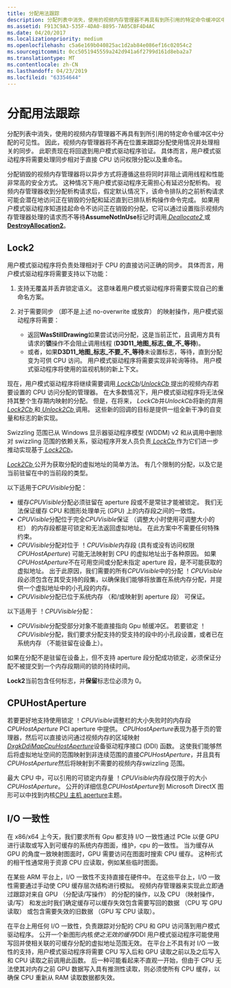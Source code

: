 ```yaml
---
title: 分配用法跟踪
description: 分配列表中消失，使用的视频内存管理器不再具有到所引用的特定命令缓冲区中分配的可见性。
ms.assetid: F913C9A3-535F-4DA0-8895-7A05CBF4D4AC
ms.date: 04/20/2017
ms.localizationpriority: medium
ms.openlocfilehash: c5a6e169b040825ac1d2ab84e086ef16c02054c2
ms.sourcegitcommit: 0cc5051945559a242d941a6f2799d161d8eba2a7
ms.translationtype: MT
ms.contentlocale: zh-CN
ms.lasthandoff: 04/23/2019
ms.locfileid: "63354644"
---
```

# <a name="allocation-usage-tracking"></a>分配用法跟踪


分配列表中消失，使用的视频内存管理器不再具有到所引用的特定命令缓冲区中分配的可见性。 因此，视频内存管理器将不再在位置来跟踪分配使用情况并处理相关的同步。 此职责现在将回退到用户模式驱动程序验证。 具体而言，用户模式驱动程序将需要处理同步相对于直接 CPU 访问权限分配以及重命名。

分配销毁的视频内存管理器将以异步方式将遵循这些将同时非阻止调用线程和性能非常高的安全方式。 这种情况下用户模式驱动程序无需担心有延迟分配析构。 视频内存管理器收到分配析构请求后，假定默认情况下，该命令排队的之前析构请求可能会潜在地访问正在销毁的分配和延迟直到已排队析构操作命令完成。 如果用户模式驱动程序知道挂起命令不访问正在销毁的分配，它可以通过设置指示视频内存管理器处理的请求而不等待**AssumeNotInUse**标记时调用[ *Deallocate2* ](https://msdn.microsoft.com/library/windows/hardware/dn906353)或[ **DestroyAllocation2**](https://msdn.microsoft.com/library/windows/hardware/dn906772)。

## <a name="span-idlock2spanspan-idlock2spanspan-idlock2spanlock2"></a><span id="Lock2"></span><span id="lock2"></span><span id="LOCK2"></span>Lock2


用户模式驱动程序将负责处理相对于 CPU 的直接访问正确的同步。 具体而言，用户模式驱动程序将需要支持以下功能：

1.  支持无覆盖并丢弃锁定语义。 这意味着用户模式驱动程序将需要实现自己的重命名方案。
2.  对于需要同步 （即不是上述 no-overwrite 或放弃） 的映射操作，用户模式驱动程序将需要：

    -   返回**WasStillDrawing**如果尝试访问分配，这是当前正忙，且调用方具有请求的**锁**操作不会阻止调用线程 (**D3D11\_地图\_标志\_做\_不\_等待**)。
    -   或者，如果**D3D11\_地图\_标志\_不要\_不\_等待**未设置标志，等待，直到分配变为可供 CPU 访问。 用户模式驱动程序将需要实现非轮询等待。 用户模式驱动程序将使用的监视机制的新上下文。

现在，用户模式驱动程序将继续需要调用[ *LockCb*](https://msdn.microsoft.com/library/windows/hardware/ff568914)/[*UnlockCb* ](https://msdn.microsoft.com/library/windows/hardware/ff569011)提出的视频内存若要设置的 CPU 访问分配的管理器。 在大多数情况下，用户模式驱动程序将无法保持其整个生存期内映射的分配。 但是，在将来， *LockCb*并*UnlockCb*将新的弃用[ *Lock2Cb* ](https://msdn.microsoft.com/library/windows/hardware/dn914483)和[ *Unlock2Cb* ](https://msdn.microsoft.com/library/windows/hardware/dn914484)调用。 这些新的回调的目标是提供一组全新干净的自变量和标志的新实现。

Swizzling 范围已从 Windows 显示器驱动程序模型 (WDDM) v2 和从调用中删除对 swizzling 范围的依赖关系，驱动程序开发人员负责[ *LockCb* ](https://msdn.microsoft.com/library/windows/hardware/ff568914)作为它们进一步推动实现基于[ *Lock2Cb*](https://msdn.microsoft.com/library/windows/hardware/dn914483)。

[*Lock2Cb* ](https://msdn.microsoft.com/library/windows/hardware/dn914483)公开为获取分配的虚拟地址的简单方法。 有几个限制的分配，以及它是当前驻留在中的当前段的类型。

以下适用于*CPUVisible*分配：

-   缓存*CPUVisible*分配必须驻留在 aperture 段或不是常驻才能被锁定。 我们无法保证缓存 CPU 和图形处理单元 (GPU) 上的内存段之间的一致性。
-   *CPUVisible*分配位于完全*CPUVisible*保证 （调整大小时使用可调整大小的栏） 的内存段都是可锁定和无法返回虚拟地址。 在此方案中不需要任何特殊约束。
-   *CPUVisible*分配对位于 ！*CPUVisible*内存段 (具有或没有访问权限*CPUHostAperture*) 可能无法映射到 CPU 的虚拟地址出于各种原因。 如果*CPUHostAperture*不在可用空间或分配未指定 aperture 段，是不可能获取的虚拟地址。 出于此原因，我们需要的所有*CPUVisible*中的分配 ！*CPUVisible*段必须包含在其受支持的段集，以确保我们能够将放置在系统内存分配，并提供一个虚拟地址中的小孔段的内存。
-   *CPUVisible*分配已位于系统内存 （和/或映射到 aperture 段） 可保证。

以下适用于 ！*CPUVisible*分配：

-   *CPUVisible*分配受部分对象不能直接指向 Gpu 帧缓冲区。 若要锁定 ！*CPUVisible*分配，我们要求分配支持的受支持的段中的小孔段设置，或者已在系统内存 （不能驻留在设备上）。

如果在分配不是驻留在设备上，但不支持 aperture 段分配成功锁定，必须保证分配不被提交到一个内存段期间的锁的持续时间。

**Lock2**当前包含任何标志，并**保留**标志位必须为 0。

## <a name="span-idcpuhostaperturespanspan-idcpuhostaperturespanspan-idcpuhostaperturespancpuhostaperture"></a><span id="CPUHostAperture"></span><span id="cpuhostaperture"></span><span id="CPUHOSTAPERTURE"></span>CPUHostAperture


若要更好地支持使用锁定 ！*CPUVisible*调整栏的大小失败时的内存段*CPUHostAperture* PCI aperture 中提供。 *CPUHostAperture*表现为基于页的管理器，然后可以直接访问通过视频内存的区域映射[ *DxgkDdiMapCpuHostAperture*](https://msdn.microsoft.com/library/windows/hardware/dn906340)设备驱动程序接口 (DDI) 函数。 这使我们能够然后将虚拟地址空间的范围映射到非连续范围的直接*CPUHostAperture*，并且具有*CPUHostAperture*然后将映射到不需要的视频内存swizzling 范围。

最大 CPU 中，可以引用的可锁定内存量 ！*CPUVisible*内存段仅限于的大小*CPUHostAperture*。 公开的详细信息*CPUHostAperture*到 Microsoft DirectX 图形可以中找到内核[CPU 主机 aperture](cpu-host-aperature.md)主题。

## <a name="span-idiocoherencyspanspan-idiocoherencyspanspan-idiocoherencyspanio-coherency"></a><span id="I_O_coherency"></span><span id="i_o_coherency"></span><span id="I_O_COHERENCY"></span>I/O 一致性


在 x86/x64 上今天，我们要求所有 Gpu 都支持 I/O 一致性通过 PCIe 以便 GPU 进行读取或写入到可缓存的系统内存图面，维护，cpu 的一致性。 当为缓存从 GPU 的角度一致映射图面时，GPU 需要访问在图面时搜索 CPU 缓存。 这种形式的相干性通常用于资源 CPU 应读取，例如某些临时图面。

在某些 ARM 平台上，I/O 一致性不支持直接在硬件中。 在这些平台上，I/O 一致性需要通过手动使 CPU 缓存层次结构进行模拟。 视频内存管理器来实现此立即通过跟踪对来自 GPU （分配读/写操作） 的分配的操作，以及 CPU （映射操作，读/写） 和发出时我们确定缓存可以缓存失效包含需要写回的数据 （CPU 写 GPU 读取） 或包含需要失效的旧数据 （GPU 写 CPU 读取）。

在平台上用任何 I/O 一致性，负责跟踪对分配的 CPU 和 GPU 访问落到用户模式驱动程序。 公开一个新图形内核*使之无效的缓存*DDI 用户模式驱动程序可能使用写回并使相关联的可缓存分配的虚拟地址范围无效。 在平台上不具有对 I/O 一致性的支持，用户模式驱动程序将需要 CPU 写入后和 GPU 读取之前以及之后写入和 CPU 读取之前调用此函数。 后一种可能看起来不直观一开始，但由于 CPU 无法使其对内存之前 GPU 数据写入具有推测性读取，则必须使所有 CPU 缓存，以确保 CPU 重新从 RAM 读取数据都失效。

 

 





